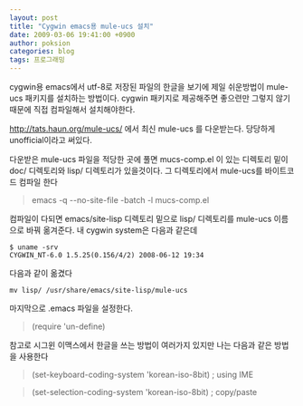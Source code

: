 ```yaml
---
layout: post
title: "Cygwin emacs용 mule-ucs 설치"
date: 2009-03-06 19:41:00 +0900
author: poksion
categories: blog
tags: 프로그래밍
---
```


cygwin용 emacs에서 utf-8로 저장된 파일의 한글을 보기에 제일 쉬운방법이 mule-ucs 패키지를 설치하는 방법이다. cygwin 패키지로 제공해주면 좋으련만 그렇지 않기 때문에 직접 컴파일해서 설치해야한다.

http://tats.haun.org/mule-ucs/ 에서 최신 mule-ucs 를 다운받는다. 당당하게 unofficial이라고 써있다.

다운받은 mule-ucs 파일을 적당한 곳에 풀면 mucs-comp.el 이 있는 디렉토리 밑이 doc/ 디렉토리와 lisp/ 디렉토리가 있을것이다. 그 디렉토리에서 mule-ucs를 바이트코드 컴파일 한다

> emacs -q --no-site-file -batch -l mucs-comp.el

컴파일이 다되면 emacs/site-lisp 디렉토리 밑으로 lisp/ 디렉토리를 mule-ucs 이름으로 바꿔 옮겨준다. 내 cygwin system은 다음과 같은데

```shell
$ uname -srv
CYGWIN_NT-6.0 1.5.25(0.156/4/2) 2008-06-12 19:34
```

다음과 같이 옮겼다

```shell
mv lisp/ /usr/share/emacs/site-lisp/mule-ucs
```

마지막으로 .emacs 파일을 설정한다.

> (require 'un-define)

참고로 시그윈 이맥스에서 한글을 쓰는 방법이 여러가지 있지만 나는 다음과 같은 방법을 사용한다

> (set-keyboard-coding-system 'korean-iso-8bit) ; using IME

> (set-selection-coding-system 'korean-iso-8bit) ; copy/paste


